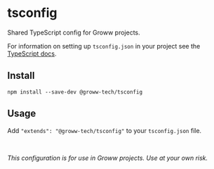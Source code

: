 # tsconfig

Shared TypeScript config for Groww projects.

For information on setting up `tsconfig.json` in your project see the [TypeScript docs](http://www.typescriptlang.org/docs/handbook/tsconfig-json.html).

## Install

```
npm install --save-dev @groww-tech/tsconfig
```

## Usage
Add `"extends": "@groww-tech/tsconfig"` to your `tsconfig.json` file.

<br>

*This configuration is for use in Groww projects. Use at your own risk.*
